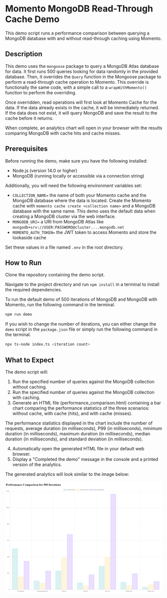 # Momento MongoDB Read-Through Cache Demo

This demo script runs a performance comparison between querying a MongoDB database with and without read-through caching using Momento.

## Description

This demo uses the `mongoose` package to query a MongoDB Atlas database for data. It first runs 500 queries looking for data randomly in the provided database. Then, it overrides the `Query` function in the Mongoose package to perform a read-through cache operation to Momento. This override is functionally the same code, with a simple call to a `wrapWithMomento()` function to perform the overriding. 

Once overridden, read operations will first look at Momento Cache for the data. If the data already exists in the cache, it will be immediately returned. If the data does not exist, it will query MongoDB and save the result to the cache before it returns.

When complete, an analytics chart will open in your browser with the results comparing MongoDB with cache hits and cache misses.

## Prerequisites

Before running the demo, make sure you have the following installed:

* Node.js (version 14.0 or higher)
* MongoDB (running locally or accessible via a connection string)

Additionally, you will need the following environment variables set:

- `COLLECTION_NAME=` the name of both your Momento cache and the MongoDB
  database where the data is located. Create the Momento cache with 
  `momento cache create <collection name>` and a MongoDB database with the same name. 
  This demo uses the default data when creating a MongoDB cluster via the web interface.
- `MONGODB_URI=` a URI from MongoDB Atlas like `mongodb+srv://USER:PASSWORD@cluster....mongodb.net`
- `MOMENTO_AUTH_TOKEN=` the JWT token to access Momento and store the lookaside cache

Set these values in a file named `.env` in the root directory.

## How to Run

Clone the repository containing the demo script.

Navigate to the project directory and run `npm install` in a terminal to install the required dependencies.

To run the default demo of 500 iterations of MongoDB and MongoDB with Momento, run the following command in the terminal.

```bash
npm run demo
```

If you wish to change the number of iterations, you can either change the `demo` script in the `package.json` file or simply run the following command in the terminal.

```bash
npx ts-node index.ts <iteration count>
```

## What to Expect

The demo script will:

1. Run the specified number of queries against the MongoDB collection without caching.
2. Run the specified number of queries against the MongoDB collection with caching.
3. Generate an HTML file (performance_comparison.html) containing a bar chart comparing the performance statistics of the three scenarios: without cache, with cache (hits), and with cache (misses).

The performance statistics displayed in the chart include the number of requests, average duration (in milliseconds), P99 (in milliseconds), minimum duration (in milliseconds), maximum duration (in milliseconds), median duration (in milliseconds), and standard deviation (in milliseconds).

4. Automatically open the generated HTML file in your default web browser.
5. Display a "Completed the demo" message in the console and a printed version of the analytics.

The generated analytics will look similar to the image below:

![](./images/analytics.png)